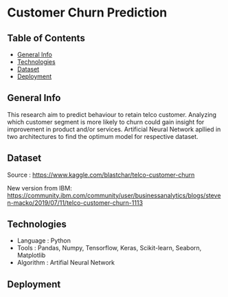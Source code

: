 # Customer Churn Prediction

## Table of Contents
* [General Info](#general-info)
* [Technologies](#technologies)
* [Dataset](#dataset)
* [Deployment](#deployment)

## General Info
This research aim to predict behaviour to retain telco customer. 
Analyzing which customer segment is more likely to churn could gain insight for improvement in product and/or services. 
Artificial Neural Network apllied in two architectures to find the optimum model for respective dataset. 

## Dataset
Source : https://www.kaggle.com/blastchar/telco-customer-churn

New version from IBM:
https://community.ibm.com/community/user/businessanalytics/blogs/steven-macko/2019/07/11/telco-customer-churn-1113

## Technologies
* Language : Python
* Tools : Pandas, Numpy, Tensorflow, Keras, Scikit-learn, Seaborn, Matplotlib
* Algorithm : Artifial Neural Network

## Deployment

